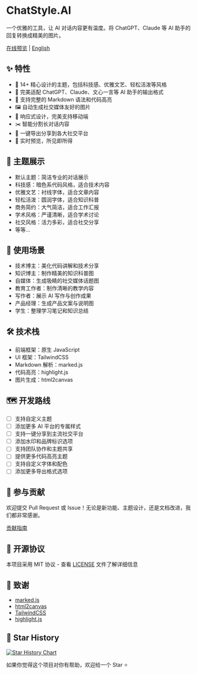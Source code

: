 # ChatStyle.AI

一个优雅的工具，让 AI 对话内容更有温度。将 ChatGPT、Claude 等 AI 助手的回复转换成精美的图片。

[在线预览](https://chatstyle.jiehuo.ai) | [English](./README_EN.md)

## ✨ 特性

- 🎨 14+ 精心设计的主题，包括科技感、优雅文艺、轻松活泼等风格
- 🤖 完美适配 ChatGPT、Claude、文心一言等 AI 助手的输出格式
- 📝 支持完整的 Markdown 语法和代码高亮
- 🖼️ 自动生成社交媒体友好的图片
- 📱 响应式设计，完美支持移动端
- ✂️ 智能分割长对话内容
- 🎯 一键导出分享到各大社交平台
- 🌈 实时预览，所见即所得

## 🎨 主题展示

- 默认主题：简洁专业的对话展示
- 科技感：暗色系代码风格，适合技术内容
- 优雅文艺：衬线字体，适合文章内容
- 轻松活泼：圆润字体，适合知识科普
- 商务简约：大气简洁，适合工作汇报
- 学术风格：严谨清晰，适合学术讨论
- 社交风格：活力多彩，适合社交分享
- 等等...

## 🚀 使用场景

- 技术博主：美化代码讲解和技术分享
- 知识博主：制作精美的知识科普图
- 自媒体：生成吸睛的社交媒体话题图
- 教育工作者：制作清晰的教学内容
- 写作者：展示 AI 写作与创作成果
- 产品经理：生成产品文案与说明图
- 学生：整理学习笔记和知识总结

## 🛠️ 技术栈

- 前端框架：原生 JavaScript
- UI 框架：TailwindCSS
- Markdown 解析：marked.js
- 代码高亮：highlight.js
- 图片生成：html2canvas

## 🗺️ 开发路线

- [ ] 支持自定义主题
- [ ] 添加更多 AI 平台的专属样式
- [ ] 支持一键分享到主流社交平台
- [ ] 添加水印和品牌标识选项
- [ ] 支持团队协作和主题共享
- [ ] 提供更多代码高亮主题
- [ ] 支持自定义字体和配色
- [ ] 添加更多导出格式选项

## 🤝 参与贡献

欢迎提交 Pull Request 或 Issue！无论是新功能、主题设计，还是文档改进，我们都非常感谢。

[贡献指南](./CONTRIBUTING.md)

## 📝 开源协议

本项目采用 MIT 协议 - 查看 [LICENSE](LICENSE) 文件了解详细信息

## 🙏 致谢

- [marked.js](https://marked.js.org/)
- [html2canvas](https://html2canvas.hertzen.com/)
- [TailwindCSS](https://tailwindcss.com/)
- [highlight.js](https://highlightjs.org/)

## 🌟 Star History

[![Star History Chart](https://api.star-history.com/svg?repos=your-username/chatstyle-ai&type=Date)](https://star-history.com/#your-username/chatstyle-ai&Date)

如果你觉得这个项目对你有帮助，欢迎给一个 Star ⭐️
